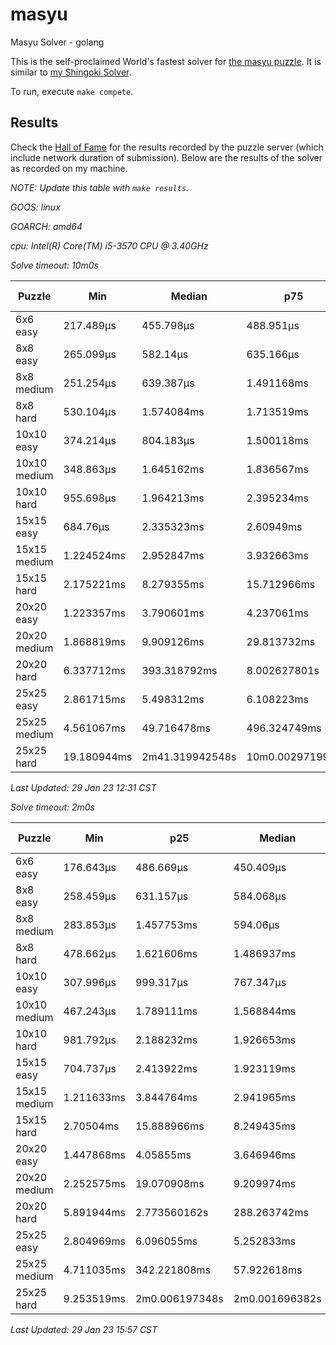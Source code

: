 # masyu
Masyu Solver - golang

This is the self-proclaimed World's fastest solver for [the masyu puzzle](www.puzzle-masyu.com). It is similar to [my Shingoki Solver](https://github.com/joshprzybyszewski/shingokisolver).

To run, execute `make compete`.

## Results

Check the [Hall of Fame](www.puzzle-masyu.com/hall.php?hallsize=18) for the results recorded by the puzzle server (which include network duration of submission). Below are the results of the solver as recorded on my machine.

_NOTE: Update this table with `make results`._

<resultsMarker>

_GOOS: linux_

_GOARCH: amd64_

_cpu: Intel(R) Core(TM) i5-3570 CPU @ 3.40GHz_

_Solve timeout: 10m0s_

|Puzzle|Min|Median|p75|p95|max|sample size|
|-|-|-|-|-|-|-:|
|6x6 easy|217.489µs|455.798µs|488.951µs|574.881µs|1.571799ms|365|
|8x8 easy|265.099µs|582.14µs|635.166µs|1.555636ms|2.076139ms|331|
|8x8 medium|251.254µs|639.387µs|1.491168ms|1.728563ms|2.560641ms|309|
|8x8 hard|530.104µs|1.574084ms|1.713519ms|2.05674ms|2.717803ms|292|
|10x10 easy|374.214µs|804.183µs|1.500118ms|1.949799ms|2.882077ms|284|
|10x10 medium|348.863µs|1.645162ms|1.836567ms|2.297833ms|6.441404ms|266|
|10x10 hard|955.698µs|1.964213ms|2.395234ms|4.024258ms|9.653363ms|247|
|15x15 easy|684.76µs|2.335323ms|2.60949ms|2.994633ms|3.580615ms|227|
|15x15 medium|1.224524ms|2.952847ms|3.932663ms|8.656005ms|133.277348ms|177|
|15x15 hard|2.175221ms|8.279355ms|15.712966ms|62.26496ms|619.205159ms|133|
|20x20 easy|1.223357ms|3.790601ms|4.237061ms|5.116185ms|9.025728ms|169|
|20x20 medium|1.868819ms|9.909126ms|29.813732ms|270.064234ms|16.762765374s|138|
|20x20 hard|6.337712ms|393.318792ms|8.002627801s|3m38.960553367s|10m0.011565175s|115|
|25x25 easy|2.861715ms|5.498312ms|6.108223ms|9.781951ms|34.907577ms|118|
|25x25 medium|4.561067ms|49.716478ms|496.324749ms|17.484690696s|3m8.637007753s|97|
|25x25 hard|19.180944ms|2m41.319942548s|10m0.002971999s|10m0.011584809s|10m0.015606939s|81|

_Last Updated: 29 Jan 23 12:31 CST_

_Solve timeout: 2m0s_

|Puzzle|Min|p25|Median|p75|p95|max|sample size|
|-|-|-|-|-|-|-|-:|
|6x6 easy|176.643µs|486.669µs|450.409µs|486.669µs|588.989µs|1.358759ms|369|
|8x8 easy|258.459µs|631.157µs|584.068µs|631.157µs|1.551635ms|1.819653ms|335|
|8x8 medium|283.853µs|1.457753ms|594.06µs|1.457753ms|1.718335ms|2.373745ms|312|
|8x8 hard|478.662µs|1.621606ms|1.486937ms|1.621606ms|1.87342ms|4.111766ms|295|
|10x10 easy|307.996µs|999.317µs|767.347µs|999.317µs|1.855772ms|2.593089ms|287|
|10x10 medium|467.243µs|1.789111ms|1.568844ms|1.789111ms|2.31779ms|5.600314ms|269|
|10x10 hard|981.792µs|2.188232ms|1.926653ms|2.188232ms|2.979408ms|6.511793ms|250|
|15x15 easy|704.737µs|2.413922ms|1.923119ms|2.413922ms|2.855099ms|3.739854ms|230|
|15x15 medium|1.211633ms|3.844764ms|2.941965ms|3.844764ms|7.013648ms|137.764883ms|180|
|15x15 hard|2.70504ms|15.888966ms|8.249435ms|15.888966ms|74.041383ms|774.376549ms|136|
|20x20 easy|1.447868ms|4.05855ms|3.646946ms|4.05855ms|4.78296ms|5.980194ms|172|
|20x20 medium|2.252575ms|19.070908ms|9.209974ms|19.070908ms|250.775865ms|48.397190858s|141|
|20x20 hard|5.891944ms|2.773560162s|288.263742ms|2.773560162s|2m0.002272441s|2m0.016217852s|118|
|25x25 easy|2.804969ms|6.096055ms|5.252833ms|6.096055ms|8.748763ms|29.7489ms|121|
|25x25 medium|4.711035ms|342.221808ms|57.922618ms|342.221808ms|11.240667275s|2m0.012901129s|100|
|25x25 hard|9.253519ms|2m0.006197348s|2m0.001696382s|2m0.006197348s|2m0.018019636s|2m0.020902662s|84|

_Last Updated: 29 Jan 23 15:57 CST_
</resultsMarker>
